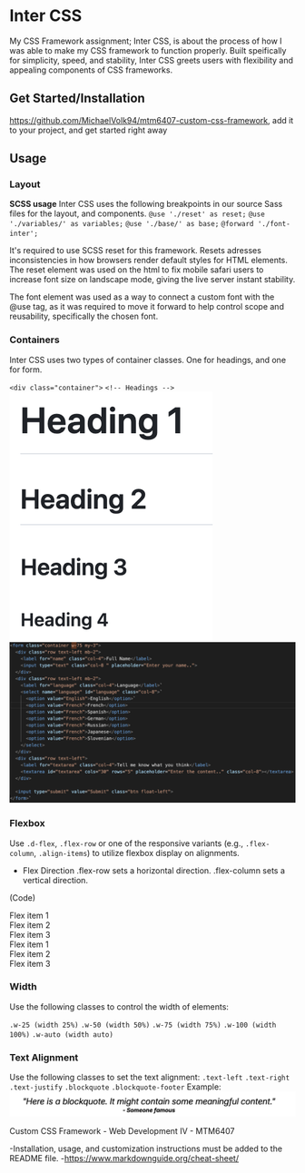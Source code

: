 # Inter CSS
My CSS Framework assignment; Inter CSS, is about the process of how I was able to make my CSS framework to function properly.
Built speifically for simplicity, speed, and stability, Inter CSS greets users with flexibility and appealing components
of CSS frameworks. 

## Get Started/Installation
https://github.com/MichaelVolk94/mtm6407-custom-css-framework, add it to your project, and get started right away

## Usage
### Layout
**SCSS usage**
Inter CSS uses the following breakpoints in our source Sass files for the layout, and components.
`@use './reset' as reset;`
`@use './variables/' as variables;`
`@use './base/' as base;`
`@forward './font-inter';`

It's required to use SCSS reset for this framework. Resets adresses inconsistencies in how browsers render default styles for HTML elements. The reset element was used on the html to fix mobile safari users to increase font size on landscape mode, giving the live server instant stability. 

The font element was used as a way to connect a custom font with the @use tag, as it was required to move it forward to help control scope and reusability, specifically the chosen font.

### Containers
Inter CSS uses two types of container classes. One for headings, and one for form.

`<div class="container">`
`<!-- Headings -->`
![image](https://github.com/MichaelVolk94/mtm6407-custom-css-framework/blob/master/images/Headings.png)
![image](https://github.com/MichaelVolk94/mtm6407-custom-css-framework/blob/master/images/Form-code.png)


### Flexbox
Use `.d-flex`, `.flex-row` or one of the responsive variants (e.g., `.flex-column`, `.align-items`) to utilize flexbox display on alignments.

- Flex Direction
.flex-row sets a horizontal direction.
.flex-column sets a vertical direction.

(Code)
<div class="d-flex flex-row justify-content-between mx-3 bg-default-light">
            <div class="p-2 bg-default">Flex item 1</div>
            <div class="p-2 bg-default">Flex item 2</div>
            <div class="p-2 bg-default">Flex item 3</div>
        </div>
        <div class="d-flex flex-column align-items-end mx-3 bg-default-light mb-3">
            <div class="p-2 bg-primary-light">Flex item 1</div>
            <div class="p-2 align-self-center bg-primary-light">Flex item 2</div>
            <div class="p-2 bg-primary-light">Flex item 3</div>
        </div>

### Width
Use the following classes to control the width of elements:

`.w-25 (width 25%)`
`.w-50 (width 50%)`
`.w-75 (width 75%)`
`.w-100 (width 100%)`
`.w-auto (width auto)`

### Text Alignment
Use the following classes to set the text alignment:
`.text-left`
`.text-right`
`.text-justify`
`.blockquote`
`.blockquote-footer`
Example:
![image](https://github.com/MichaelVolk94/mtm6407-custom-css-framework/blob/master/images/Blockquote.png)


Custom CSS Framework - Web Development IV - MTM6407




-Installation, usage, and customization instructions must be added to the README file.
-https://www.markdownguide.org/cheat-sheet/ 